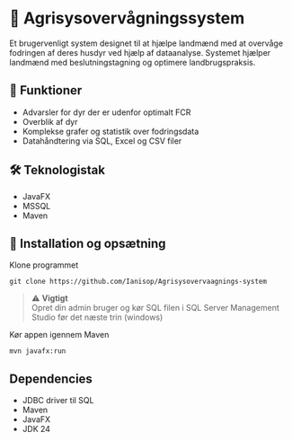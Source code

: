 
# 🌾 Agrisysovervågningssystem

Et brugervenligt system designet til at hjælpe landmænd med at overvåge fodringen af deres husdyr ved hjælp af dataanalyse. Systemet hjælper landmænd med beslutningstagning og optimere landbrugspraksis.


## 🔧 Funktioner
- Advarsler for dyr der er udenfor optimalt FCR
- Overblik af dyr
- Komplekse grafer og statistik over fodringsdata
- Datahåndtering via SQL, Excel og CSV filer

## 🛠️ Teknologistak
- JavaFX
- MSSQL
- Maven

## 🚀 Installation og opsætning
Klone programmet
```
git clone https://github.com/Ianisop/Agrisysovervaagnings-system
```
> ⚠️ **Vigtigt**  
> Opret din admin bruger og kør SQL filen i SQL Server Management Studio før det næste trin (windows)


Kør appen igennem Maven

```
mvn javafx:run
```


## Dependencies
- JDBC driver til SQL
- Maven
- JavaFX
- JDK 24
